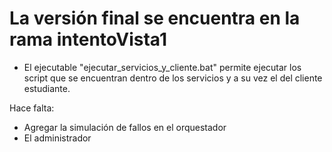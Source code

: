 # **La versión final se encuentra en la rama intentoVista1**
- El ejecutable "ejecutar_servicios_y_cliente.bat" permite ejecutar los script que se encuentran dentro de los servicios y a su vez el del cliente estudiante.

Hace falta:
- Agregar la simulación de fallos en el orquestador
- El administrador
